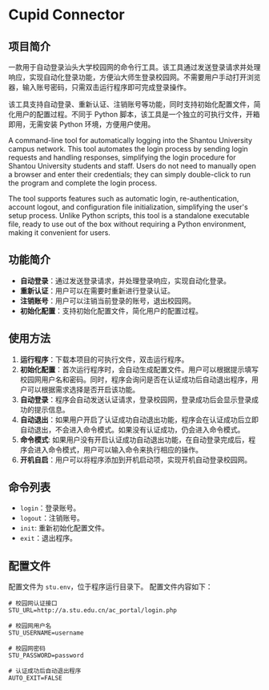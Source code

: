 # Cupid Connector

## 项目简介

一款用于自动登录汕头大学校园网的命令行工具。该工具通过发送登录请求并处理响应，实现自动化登录功能，方便汕大师生登录校园网。不需要用户手动打开浏览器，输入账号密码，只需双击运行程序即可完成登录操作。

该工具支持自动登录、重新认证、注销账号等功能，同时支持初始化配置文件，简化用户的配置过程。不同于 Python 脚本，该工具是一个独立的可执行文件，开箱即用，无需安装 Python 环境，方便用户使用。

A command-line tool for automatically logging into the Shantou University campus network. This tool automates the login process by sending login requests and handling responses, simplifying the login procedure for Shantou University students and staff. Users do not need to manually open a browser and enter their credentials; they can simply double-click to run the program and complete the login process.

The tool supports features such as automatic login, re-authentication, account logout, and configuration file initialization, simplifying the user's setup process. Unlike Python scripts, this tool is a standalone executable file, ready to use out of the box without requiring a Python environment, making it convenient for users.

## 功能简介

- **自动登录**：通过发送登录请求，并处理登录响应，实现自动化登录。
- **重新认证**：用户可以在需要时重新进行登录认证。
- **注销账号**：用户可以注销当前登录的账号，退出校园网。
- **初始化配置**：支持初始化配置文件，简化用户的配置过程。

## 使用方法

1. **运行程序**：下载本项目的可执行文件，双击运行程序。
2. **初始化配置**：首次运行程序时，会自动生成配置文件。用户可以根据提示填写校园网用户名和密码。同时，程序会询问是否在认证成功后自动退出程序，用户可以根据需求选择是否开启该功能。
3. **自动登录**：程序会自动发送认证请求，登录校园网，登录成功后会显示登录成功的提示信息。
4. **自动退出**：如果用户开启了认证成功自动退出功能，程序会在认证成功后立即自动退出，不会进入命令模式。如果没有认证成功，仍会进入命令模式。
5. **命令模式**: 如果用户没有开启认证成功自动退出功能，在自动登录完成后，程序会进入命令模式，用户可以输入命令来执行相应的操作。
6. **开机自启**：用户可以将程序添加到开机启动项，实现开机自动登录校园网。

## 命令列表

- `login`：登录账号。
- `logout`：注销账号。
- `init`: 重新初始化配置文件。
- `exit`：退出程序。

## 配置文件

配置文件为 `stu.env`，位于程序运行目录下。 配置文件内容如下：

```env
# 校园网认证接口
STU_URL=http://a.stu.edu.cn/ac_portal/login.php

# 校园网用户名
STU_USERNAME=username

# 校园网密码
STU_PASSWORD=password

# 认证成功后自动退出程序
AUTO_EXIT=FALSE
```
